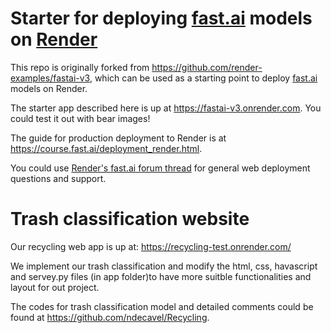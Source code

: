 # Starter for deploying [fast.ai](https://www.fast.ai) models on [Render](https://render.com)

This repo is originally forked from https://github.com/render-examples/fastai-v3, which can be used as a starting point to deploy [fast.ai](https://github.com/fastai/fastai) models on Render.

The starter app described here is up at https://fastai-v3.onrender.com. You could test it out with bear images!

The guide for production deployment to Render is at https://course.fast.ai/deployment_render.html.

You could use [Render's fast.ai forum thread](https://forums.fast.ai/t/deployment-platform-render/33953) for general web deployment questions and support.

# Trash classification website

Our recycling web app is up at: https://recycling-test.onrender.com/

We implement our trash classification and modify the html, css, havascript and servey.py files (in app folder)to have more suitble functionalities and layout for out project.  

The codes for trash classification model and detailed comments could be found at https://github.com/ndecavel/Recycling.
